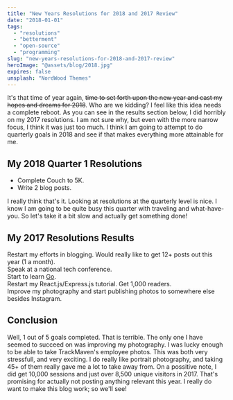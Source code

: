 ```yaml
---
title: "New Years Resolutions for 2018 and 2017 Review"
date: "2018-01-01"
tags:
  - "resolutions"
  - "betterment"
  - "open-source"
  - "programming"
slug: "new-years-resolutions-for-2018-and-2017-review"
heroImage: "@assets/blog/2018.jpg"
expires: false
unsplash: "NordWood Themes"
---
```


It's that time of year again, <strike>time to set forth upon the new year and cast my hopes and dreams for 2018</strike>. Who are we kidding? I feel like this idea needs a complete reboot. As you can see in the results section below, I did horribly on my 2017 resolutions. I am not sure why, but even with the more narrow focus, I think it was just too much. I think I am going to attempt to do quarterly goals in 2018 and see if that makes everything more attainable for me.

## My 2018 Quarter 1 Resolutions

- Complete Couch to 5K.
- Write 2 blog posts.

I really think that's it. Looking at resolutions at the quarterly level is nice. I know I am going to be quite busy this quarter with traveling and what-have-you. So let's take it a bit slow and actually get something done!

## My 2017 Resolutions Results

<span class="text-danger"><i class="fa fa-times fa-fw"></i> Restart my efforts in blogging. Would really like to get 12+ posts out this year (1 a month).</span><br />
<span class="text-danger"><i class="fa fa-times fa-fw"></i> Speak at a national tech conference.</span><br />
<span class="text-danger"><i class="fa fa-times fa-fw"></i> Start to learn [Go](https://golang.org/).</span><br />
<span class="text-danger"><i class="fa fa-times fa-fw"></i> Restart my React.js/Express.js tutorial. Get 1,000 readers.</span><br />
<span class="text-success"><i class="fas fa-check fa-fw"></i> Improve my photography and start publishing photos to somewhere else besides Instagram.</span><br />

## Conclusion

Well, 1 out of 5 goals completed. That is terrible. The only one I have seemed to succeed on was improving my photography. I was lucky enough to be able to take TrackMaven's employee photos. This was both very stressfull, and very exciting. I do really like portrait photography, and taking 45+ of them really gave me a lot to take away from. On a possitive note, I did get 10,000 sessions and just over 8,500 unique visitors in 2017. That's promising for actually not posting anything relevant this year. I really do want to make this blog work; so we'll see!
